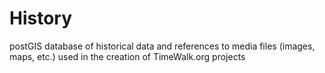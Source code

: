 # History
postGIS database of historical data and references to media files (images, maps, etc.) used in the creation of TimeWalk.org projects
